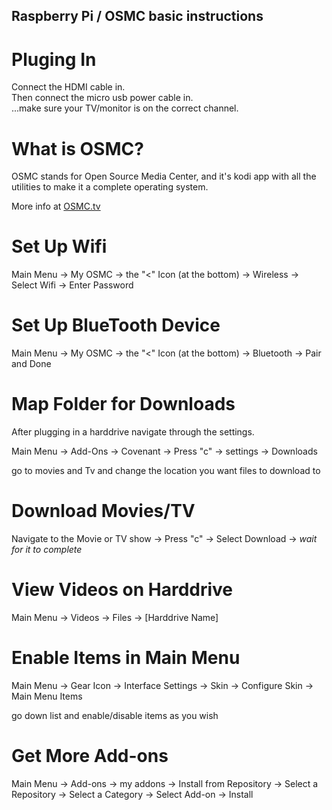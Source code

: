 Raspberry Pi / OSMC basic instructions
------------------------

# Pluging In  

Connect the HDMI cable in.  
Then connect the micro usb power cable in.  
...make sure your TV/monitor is on the correct channel.  


# What is OSMC?

OSMC stands for Open Source Media Center, and it's kodi app with all the utilities to make it a complete operating system.

More info at [OSMC.tv](https://osmc.tv)


# Set Up Wifi

Main Menu -> My OSMC -> the "<" Icon (at the bottom) -> Wireless -> Select Wifi -> Enter Password

# Set Up BlueTooth Device

Main Menu -> My OSMC -> the "<" Icon (at the bottom) -> Bluetooth -> Pair and Done

# Map Folder for Downloads

After plugging in a harddrive navigate through the settings.

Main Menu -> Add-Ons -> Covenant -> Press "c" -> settings -> Downloads

go to movies and Tv and change the location you want files to download to


# Download Movies/TV

Navigate to the Movie or TV show -> Press "c" -> Select Download -> *wait for it to complete*

# View Videos on Harddrive

Main Menu -> Videos -> Files -> [Harddrive Name]

# Enable Items in Main Menu

Main Menu -> Gear Icon -> Interface Settings -> Skin -> Configure Skin -> Main Menu Items

go down list and enable/disable items as you wish

# Get More Add-ons

Main Menu -> Add-ons -> my addons -> Install from Repository -> Select a Repository -> Select a Category -> Select Add-on -> Install

<!--

http://archive.org/download/repository.xvbox

http://aeom.cf/repo/

http://kdil.co/repo/

http://fusion.tvaddons.ag/

-->



